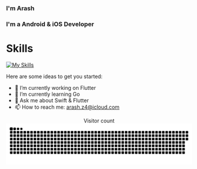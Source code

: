 <!--
**ARASHz4/ARASHz4** is a ✨ _special_ ✨ repository because its `README.md` (this file) appears on your GitHub profile.
-->

### I'm Arash

### I'm a Android & iOS Developer

# Skills

[![My Skills](https://skillicons.dev/icons?i=flutter,swift,qt,cpp,dart,kotlin,androidstudio,vscode,go,linux,git,github,wordpress,sqlite,firebase,gradle,mysql,stackoverflow)](https://github.com/ARASHz4)


Here are some ideas to get you started:

- 🔭 I’m currently working on Flutter
- 🌱 I’m currently learning Go
- 💬 Ask me about Swift & Flutter
- 📫 How to reach me: arash.z4@icloud.com

<p align="center"> 
  Visitor count<br>
  <img src="https://raw.githubusercontent.com/ARASHz4/ARASHz4/main/contributions.svg" />
</p>
